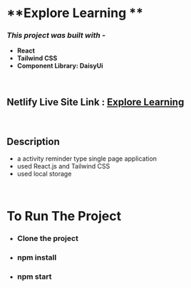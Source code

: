 # **Explore Learning **

### **_This project was built with -_**

- **React**
- **Tailwind CSS**
- **Component Library: DaisyUi**

<br>

## **Netlify Live Site Link :** [Explore Learning](https://explore-learning-k-m-rahman.netlify.app/)

<br>

## **Description**

- a activity reminder type single page application
- used React.js and Tailwind CSS
- used local storage

<br>

# **To Run The Project**

- ### **Clone the project**

- ### **npm install**

- ### **npm start**
